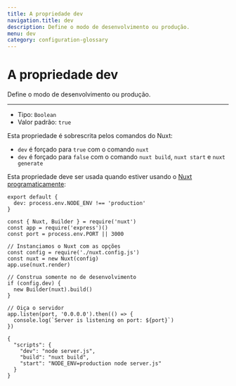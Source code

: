 ```yaml
---
title: A propriedade dev
navigation.title: dev
description: Define o modo de desenvolvimento ou produção.
menu: dev
category: configuration-glossary
---
```

# A propriedade dev

Define o modo de desenvolvimento ou produção.

---

- Tipo: `Boolean`
- Valor padrão: `true`

Esta propriedade é sobrescrita pelos comandos do Nuxt:

- `dev` é forçado para `true` com o comando `nuxt`
- `dev` é forçado para `false` com o comando `nuxt build`, `nuxt start` e `nuxt generate`

Esta propriedade deve ser usada quando estiver usando o [Nuxt programaticamente](/docs/internals-glossary/nuxt):

```js{}[nuxt.config.js]
export default {
  dev: process.env.NODE_ENV !== 'production'
}
```

```js{}[server.js]
const { Nuxt, Builder } = require('nuxt')
const app = require('express')()
const port = process.env.PORT || 3000

// Instanciamos o Nuxt com as opções
const config = require('./nuxt.config.js')
const nuxt = new Nuxt(config)
app.use(nuxt.render)

// Construa somente no de desenvolvimento
if (config.dev) {
  new Builder(nuxt).build()
}

// Oiça o servidor
app.listen(port, '0.0.0.0').then(() => {
  console.log(`Server is listening on port: ${port}`)
})
```

```json{}[package.json]
{
  "scripts": {
    "dev": "node server.js",
    "build": "nuxt build",
    "start": "NODE_ENV=production node server.js"
  }
}
```
